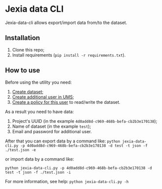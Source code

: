 # Jexia data CLI #
Jexia-data-cli allows export/import data from/to the dataset. 

## Installation ##
1. Clone this repo;
2. Install requirements (`pip install -r requirements.txt`).

## How to use ##
Before using the utility you need:
1. [Create dataset](https://www.jexia.com/en/docs/getting-started/);
2. [Create additional user in UMS](https://www.jexia.com/en/docs/user-management/);
3. [Create a policy for this user](https://www.jexia.com/en/docs/user-management/) to read/write the dataset.

As a result you need to have data:
1. Project's UUID (in the example `4d0add8d-c969-468b-befa-cb2b3e170138`);
2. Name of dataset (in the example `test`);
3. Email and password for additional user.

After that you can export data by a command like:
`python jexia-data-cli.py -p 4d0add8d-c969-468b-befa-cb2b3e170138 -d test -t json -f ./test.json -e`

or import data by a command like:

`python jexia-data-cli.py -p 4d0add8d-c969-468b-befa-cb2b3e170138 -d test -t json -f ./test.json -i`

For more information, see help: `python jexia-data-cli.py -h`
